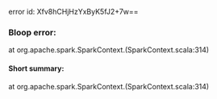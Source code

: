 error id: Xfv8hCHjHzYxByK5fJ2+7w==
### Bloop error:

at org.apache.spark.SparkContext.<init>(SparkContext.scala:314)
#### Short summary: 

at org.apache.spark.SparkContext.<init>(SparkContext.scala:314)